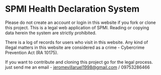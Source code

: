 # SPMI Health Declaration System

Please do not create an account or login in this website if you fork or clone this project. 
This is a legal web application of SPMI. Reading or copying data herein the system are strictly prohibited.

There is a log of records for users who visit in this website. Any kind of illegal matters in this website are considered as a crime - Cybercrime Prevention Act
(RA 10175).

If you want to contribute and cloning this project go for the legal process.
just send me an email - jeromevillaruel1998@gmail.com / 09753286466
